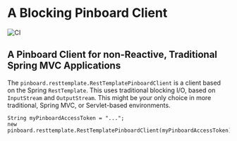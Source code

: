 # A Blocking Pinboard Client


![CI](https://github.com/joshlong/pinboard-client/workflows/CI/badge.svg)

## A Pinboard Client for non-Reactive, Traditional Spring MVC Applications

The `pinboard.resttemplate.RestTemplatePinboardClient` is a client based on the Spring `RestTemplate`. This uses traditional blocking I/O, based on `InputStream` and `OutputStream`. This might be your only choice in more traditional, Spring MVC, or Servlet-based environments.  

``` 
String myPinboardAccessToken = "...";
new pinboard.resttemplate.RestTemplatePinboardClient(myPinboardAccessToken);
``` 
